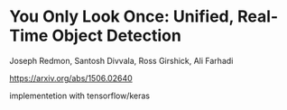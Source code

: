 # You Only Look Once: Unified, Real-Time Object Detection

Joseph Redmon, Santosh Divvala, Ross Girshick, Ali Farhadi

https://arxiv.org/abs/1506.02640

implementetion with tensorflow/keras  